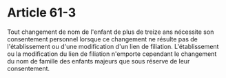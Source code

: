 # Article 61-3

Tout changement de nom de l'enfant de plus de treize ans nécessite son consentement personnel lorsque ce changement ne résulte pas de l'établissement ou d'une modification d'un lien de filiation.   L'établissement ou la modification du lien de filiation n'emporte cependant le changement du nom de famille des enfants majeurs que sous réserve de leur consentement.